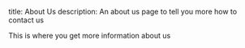 title: About Us
description: An about us page to tell you more how to contact us

This is where you get more information about us